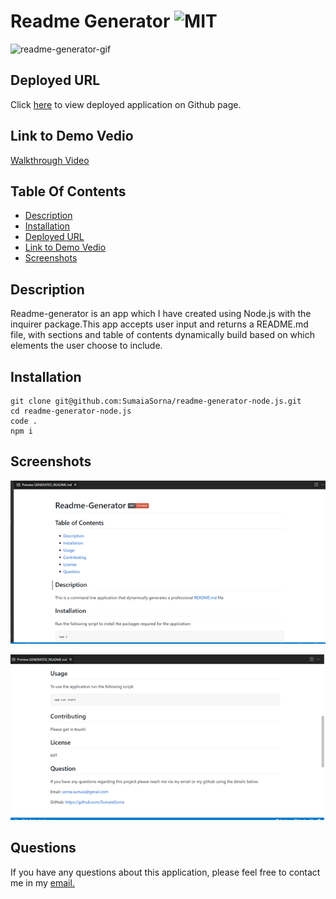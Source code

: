 # Readme Generator ![MIT](https://img.shields.io/static/v1?label=MIT&message=License&color=critical)

![readme-generator-gif](./assets/gif/readme-generator-GIF.gif)

## Deployed URL

Click [here](https://sumaiasorna.github.io/readme-generator-node.js/) to view deployed application on Github page.

## Link to Demo Vedio

<a href="https://drive.google.com/drive/u/0/folders/1Btrfw7xS7A-m06o9i2nxBnDqUijh5KD3">Walkthrough Video</a>

## Table Of Contents

- [Description](#description)
- [Installation](#installation)
- [Deployed URL](#deployed-url)
- [Link to Demo Vedio](#link-to-demo-vedio)
- [Screenshots](#screenshots)

## Description

Readme-generator is an app which I have created using Node.js with the inquirer package.This app accepts user input and returns a README.md file, with sections and table of contents dynamically build based on which elements the user choose to include.

## Installation

```
git clone git@github.com:SumaiaSorna/readme-generator-node.js.git
cd readme-generator-node.js
code .
npm i
```

## Screenshots

![screenshots of readme-generator](./assets/images/readme-generator1.png)

![screenshots of readme-generator](./assets/images/readme-generator2.png)

## Questions

If you have any questions about this application, please feel free to contact me in my <a href="mailto:sorna.sumaia@gmail.com">email.</a>
